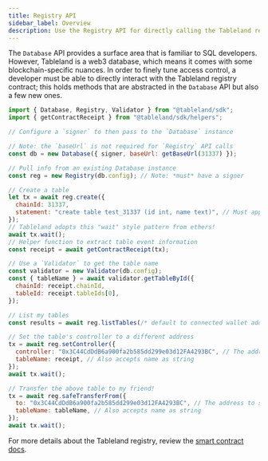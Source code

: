 ```yaml
---
title: Registry API
sidebar_label: Overview
description: Use the Registry API for directly calling the Tableland registry smart contract.
---
```


The `Database` API provides a surface area that is familiar to SQL developers. However, Tableland is a web3 database, which means it comes with some blockchain-specific nuances. In order to finely tune access control, a developer must be able to directly interact with the Tableland registry contract; this holds methods that are abstracted in the `Database` API but also a few new ones.

```js
import { Database, Registry, Validator } from "@tableland/sdk";
import { getContractReceipt } from "@tableland/sdk/helpers";

// Configure a `signer` to then pass to the `Database` instance

// Note: the `baseUrl` is not required for `Registry` API calls
const db = new Database({ signer, baseUrl: getBaseUrl(31337) });

// Pull info from an existing Database instance
const reg = new Registry(db.config); // Note: *must* have a signer

// Create a table
let tx = await reg.create({
  chainId: 31337,
  statement: "create table test_31337 (id int, name text)", // Must append the chain ID to the table prefix
});
// Tableland adopts this "wait" style pattern from ethers!
await tx.wait();
// Helper function to extract table event information
const receipt = await getContractReceipt(tx);

// Use a `Validator` to get the table name
const validator = new Validator(db.config);
const { tableName } = await validator.getTableById({
  chainId: receipt.chainId,
  tableId: receipt.tableIds[0],
});

// List my tables
const results = await reg.listTables(/* default to connected wallet address */);

// Set the table's controller to a different address
tx = await reg.setController({
  controller: "0x3C44CdDdB6a900fa2b585dd299e03d12FA4293BC", // The address to send the table to
  tableName: receipt, // Also accepts name as string
});
await tx.wait();

// Transfer the above table to my friend!
tx = await reg.safeTransferFrom({
  to: "0x3C44CdDdB6a900fa2b585dd299e03d12FA4293BC", // The address to send the table to
  tableName: tableName, // Also accepts name as string
});
await tx.wait();
```

For more details about the Tableland registry, review the [smart contract docs](/smart-contracts).
